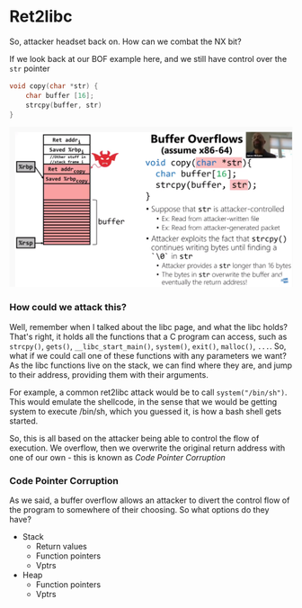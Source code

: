 # Ret2libc

So, attacker headset back on. How can we combat the NX bit?

If we look back at our BOF example here, and we still have control over the `str` pointer

```c
void copy(char *str) {
    char buffer [16];
    strcpy(buffer, str)
}
```

![](../.gitbook/assets/bof.png)

### How could we attack this?

Well, remember when I talked about the libc page, and what the libc holds? That's right, it holds all the functions that a C program can access, such as `strcpy()`, `gets()`, `__libc_start_main()`, `system()`, `exit()`, `malloc()`, `...`. So, what if we could call one of these functions with any parameters we want? As the libc functions live on the stack, we can find where they are, and jump to their address, providing them with their arguments. 

For example, a common ret2libc attack would be to call `system("/bin/sh")`. This would emulate the shellcode, in the sense that we would be getting system to execute /bin/sh, which you guessed it, is how a bash shell gets started.

So, this is all based on the attacker being able to control the flow of execution. We overflow, then we overwrite the original return address with one of our own - this is known as _Code Pointer Corruption_

### Code Pointer Corruption

As we said, a buffer overflow allows an attacker to divert the control flow of the program to somewhere of their choosing. So what options do they have?

* Stack
  * Return values
  * Function pointers
  * Vptrs
* Heap
  * Function pointers
  * Vptrs


